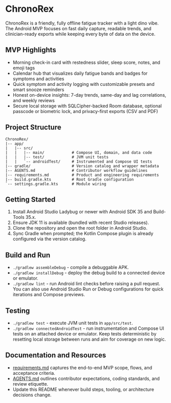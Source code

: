 # ChronoRex

ChronoRex is a friendly, fully offline fatigue tracker with a light dino vibe. The Android MVP focuses on fast daily capture, readable trends, and clinician-ready exports while keeping every byte of data on the device.

## MVP Highlights
- Morning check-in card with restedness slider, sleep score, notes, and emoji tags
- Calendar hub that visualizes daily fatigue bands and badges for symptoms and activities
- Quick symptom and activity logging with customizable presets and smart snooze reminders
- Honest on-device insights: 7-day trends, same-day and lag correlations, and weekly reviews
- Secure local storage with SQLCipher-backed Room database, optional passcode or biometric lock, and privacy-first exports (CSV and PDF)

## Project Structure
```
ChronoRex/
|-- app/
|   |-- src/
|   |   |-- main/            # Compose UI, domain, and data code
|   |   |-- test/            # JVM unit tests
|   |   `-- androidTest/     # Instrumented and Compose UI tests
|-- gradle/                  # Version catalog and wrapper metadata
|-- AGENTS.md                # Contributor workflow guidelines
|-- requirements.md          # Product and engineering requirements
|-- build.gradle.kts         # Root Gradle configuration
`-- settings.gradle.kts      # Module wiring
```

## Getting Started
1. Install Android Studio Ladybug or newer with Android SDK 35 and Build-Tools 35.x.
2. Ensure JDK 11 is available (bundled with recent Studio releases).
3. Clone the repository and open the root folder in Android Studio.
4. Sync Gradle when prompted; the Kotlin Compose plugin is already configured via the version catalog.

## Build and Run
- `./gradlew assembleDebug` - compile a debuggable APK.
- `./gradlew installDebug` - deploy the debug build to a connected device or emulator.
- `./gradlew lint` - run Android lint checks before raising a pull request.
You can also use Android Studio Run or Debug configurations for quick iterations and Compose previews.

## Testing
- `./gradlew test` - execute JVM unit tests in `app/src/test`.
- `./gradlew connectedAndroidTest` - run instrumentation and Compose UI tests on an attached device or emulator.
Keep tests deterministic by resetting local storage between runs and aim for coverage on new logic.

## Documentation and Resources
- [requirements.md](requirements.md) captures the end-to-end MVP scope, flows, and acceptance criteria.
- [AGENTS.md](AGENTS.md) outlines contributor expectations, coding standards, and review etiquette.
- Update this README whenever build steps, tooling, or architecture decisions change.
